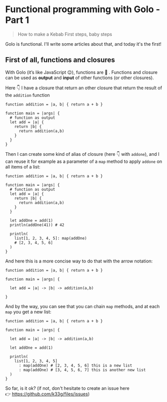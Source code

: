 # Functional programming with Golo - Part 1

> How to make a Kebab
> First steps, baby steps

Golo is functional. I'll write some articles about that, and today it's the first!

## First of all, functions and closures

With Golo (it’s like JavaScript :wink:), functions are 👑 . Functions and closure can be used as **output** and **input** of other functions (or other closures).

Here 👇 I have a closure that return an other closure that return the result of the `addition` function

```golo
function addition = |a, b| { return a + b }

function main = |args| {
  # function as output
  let add = |a| {
    return |b| {
      return addition(a,b)
    }
  }
}
```

Then I can create some kind of alias of closure (here 👇 with `addone`), and I can reuse it for example as a parameter of a `map` method to apply `addone` on all items of a list:

```golo
function addition = |a, b| { return a + b }

function main = |args| {
  # function as output
  let add = |a| {
    return |b| {
      return addition(a,b)
    }
  }

  let addOne = add(1)
  println(addOne(41)) # 42

  println(
    list[1, 2, 3, 4, 5]: map(addOne) 
    # [2, 3, 4, 5, 6]
  )
}
```

And here this is a more concise way to do that with the arrow notation:

```golo
function addition = |a, b| { return a + b }

function main = |args| {

  let add = |a| -> |b| -> addition(a,b)

}
```
And by the way, you can see that you can chain `map` methods, and at each `map` you get a new list:

```golo
function addition = |a, b| { return a + b }

function main = |args| {

  let add = |a| -> |b| -> addition(a,b)

  let addOne = add(1)

  println(
    list[1, 2, 3, 4, 5]
      : map(addOne) # [2, 3, 4, 5, 6] this is a new list
      : map(addOne) # [3, 4, 5, 6, 7] this is another new list
  )
}
```

So far, is it ok? (if not, don't hesitate to create an issue here 👉 https://github.com/k33g/files/issues)


